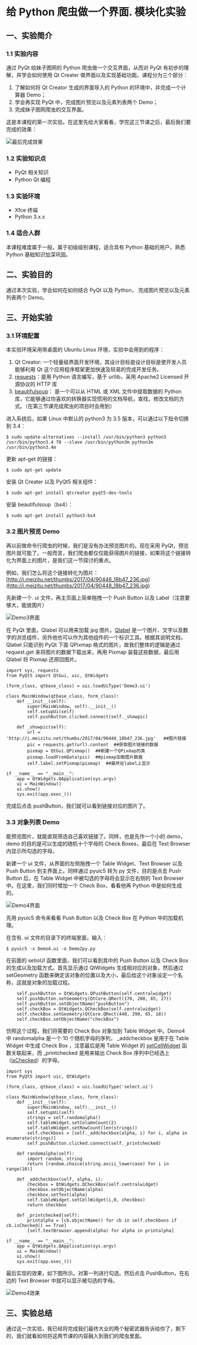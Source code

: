 # 给 Python 爬虫做一个界面. 模块化实验

## 一、实验简介

### 1.1 实验内容

通过 PyQt 给妹子图网的 Python 爬虫做一个交互界面，从而对 PyQt 有初步的理解，并学会如何使用 Qt Creater 做界面以及实现基础功能。课程分为三个部分：

1. 了解如何将 Qt Creator 生成的界面导入的 Python 的环境中，并完成一个计算器 Demo；
2. 学会再实现 PyQt 中，完成图片预览以及元素列表两个 Demo；
3. 完成妹子图网爬虫的交互界面。

这是本课程的第一次实验。在这里先给大家看看，学完这三节课之后，最后我们要完成的效果：

![最后完成效果](https://dn-anything-about-doc.qbox.me/document-uid260118labid2857timestamp1493111652233.png/wm)

### 1.2 实验知识点

- PyQt 相关知识
- Python Qt 编程

### 1.3 实验环境

- Xfce 终端
- Python 3.x.x

### 1.4 适合人群

本课程难度属于一般，属于初级级别课程，适合具有 Python 基础的用户，熟悉 Python 基础知识加深巩固。

## 二、实验目的

通过本次实验，学会如何在如何结合 PyQt 以及 Python， 完成图片预览以及元素列表两个 Demo。

## 三、开始实验

### 3.1 环境配置

本实验环境采用带桌面的 Ubuntu Linux 环境，实验中会用到的程序：

1. Qt Creator: 一个轻量级界面开发环境，其设计目标是设计目标是使开发人员能够利用 Qt 这个应用程序框架更加快速及轻易的完成开发任务。
2. [requests](http://docs.python-requests.org/zh_CN/latest/user/quickstart.html)：是用 Python 语言编写，基于 urllib，采用 Apache2 Licensed 开源协议的 HTTP 库
3. [beautifulsoup](https://www.crummy.com/software/BeautifulSoup/bs4/doc/index.zh.html)： 是一个可以从 HTML 或 XML 文件中提取数据的 Python 库，它能够通过你喜欢的转换器实现惯用的文档导航，查找，修改文档的方式。（在第三节课完成爬虫的项目时会用到）

进入系统后，如果 Linux 中默认的 python3 为 3.5 版本，可以通过以下指令切换到 3.4：

```
$ sudo update-alternatives --install /usr/bin/python3 python3 /usr/bin/python3.4 70 --slave /usr/bin/python3m python3m /usr/bin/python3.4m

```

更新 apt-get 的链接：

```
$ sudo apt-get update

```

安装 Qt Creater 以及 PyQt5 相关组件：

```
$ sudo apt-get install qtcreator pyqt5-dev-tools

```

安装 beautifulsoup（bs4）：

```
$ sudo apt-get install python3-bs4

```

### 3.2 图片预览 Demo

再以前做命令行爬虫的时候，我们是没有办法预览图片的。现在采用 PyQt，预览图片就可能了。一般而言，我们爬虫都仅仅能获得图片的链接，如果将这个链接转化为界面上的图片，是我们这一节探讨的重点。

例如，我们怎么将这个链接转化为图片：[http://i.meizitu.net/thumbs/2017/04/90448_18b47_236.jpg](http://i.meizitu.net/thumbs/2017/04/90448_18b47_236.jpg)

先新建一个. ui 文件，再主页面上简单拖拽一个 Push Button 以及 Label（注意要够大，能放图片）

![Demo3界面](https://dn-anything-about-doc.qbox.me/document-uid260118labid2863timestamp1493121872134.png/wm)

在 PyQt 里面，Qlabel 可以用来加载 jpg 图片。[Qlabel](https://doc.qt.io/qt-5/qlabel.html#details) 是一个图片、文字以及数字的浏览组件，另外他也可以作为其他组件的一个标识工具。根据其说明文档，Qlabel 只能识别 PyQt 下面 QPixmap 格式的图片，故我们整体的逻辑是通过 request.get 来将图片的数据下载出来，再用 Pixmap 装载这些数据，最后用 Qlabel 将 Pixmap 还原回图片。

```
import sys, requests
from PyQt5 import QtGui, uic, QtWidgets

(form_class, qtbase_class) = uic.loadUiType('Demo3.ui')

class MainWindow(qtbase_class, form_class):
    def __init__(self):
        super(MainWindow, self).__init__()
        self.setupUi(self)
        self.pushButton.clicked.connect(self._showpic)

    def _showpic(self):
        url = 'http://i.meizitu.net/thumbs/2017/04/90448_18b47_236.jpg'   ##图片链接
        pic = requests.get(url).content  ##获取图片链接的数据
        pixmap = QtGui.QPixmap()  ##新建一个QPixmap的类
        pixmap.loadFromData(pic)  ##pixmap加载图片数据
        self.label.setPixmap(pixmap)  ##最终在label上显示

if __name__ == "__main__":
    app = QtWidgets.QApplication(sys.argv)
    ui = MainWindow()
    ui.show()
    sys.exit(app.exec_())

```

完成后点击 pushButton，我们就可以看到链接对应的图片了。

### 3.3 对象列表 Demo

能预览图片，就能直观筛选自己喜欢链接了。同样，也是先作一个小的 demo，demo 的目的是可以生成的随机十个字母的 Check Boxes，最后在 Text Browser 内显示所勾选的字母。

新建一个 ui 文件，从界面的左侧拖拽一个 Table Widget、Text Browser 以及 Push Button 到主界面上。同样通过 pyuic5 转为 py 文件，目的是点击 Push Button 后，在 Table Widget 中被勾选的字母将会显示在右侧的 Text Browser 中。在这里，我们同时增加一个 Check Box，看看他再 Python 中是如何生成的。

![Demo4界面](https://dn-anything-about-doc.qbox.me/document-uid260118labid2863timestamp1493122553964.png/wm)

先用 pyuic5 命令来看看 Push Button 以及 Check Box 在 Python 中的加载机理。

在含有. ui 文件的目录下的终端里面，输入：

```
$ pyuic5 -x Demo4.ui -o Demo2py.py

```

在前面的 setioUI 函数里面，我们可以看到其中的 Push Button 以及 Check Box 的生成以及加载方式。首先显示通过 QtWidgets 生成相对应的对象，然后通过 setGeometry 函数来确定该对象的位置以及大小，最后给这个对象设定一个名称，这就是对象的加载过程。

```
    self.pushButton = QtWidgets.QPushButton(self.centralwidget)
    self.pushButton.setGeometry(QtCore.QRect(170, 280, 85, 27))
    self.pushButton.setObjectName("pushButton")
    self.checkBox = QtWidgets.QCheckBox(self.centralwidget)
    self.checkBox.setGeometry(QtCore.QRect(440, 290, 65, 18))
    self.checkBox.setObjectName("checkBox")

```

仿照这个过程，我们将需要的 Check Box 对象加到 Table Widget 中。Demo4 中 randomalpha 是一个 10 个随机字母的序列， _addcheckbox 是用于在 Table Widget 中生成 Check Box ，注意最后是用 Table Widget 的 [setCellWidget](https://doc.qt.io/qt-5/qtablewidget.html#setCellWidget) 函数关联起来，而 _printchecked 是用来输出 Check Box 序列中已经选上（[isChecked](http://doc.qt.io/qt-5/qabstractbutton.html#checked-prop)）的字母。

```
import sys
from PyQt5 import uic, QtWidgets

(form_class, qtbase_class) = uic.loadUiType('select.ui')

class MainWindow(qtbase_class, form_class):
    def __init__(self):
        super(MainWindow, self).__init__()
        self.setupUi(self)
        strings = self.randomalpha()
        self.tableWidget.setColumnCount(2)
        self.tableWidget.setRowCount(len(strings))
        self.checkboxs = [self._addcheckbox(alpha, i) for i, alpha in enumerate(strings)]
        self.pushButton.clicked.connect(self._printchecked)

    def randomalpha(self):
        import random, string
        return [random.choice(string.ascii_lowercase) for i in range(10)]

    def _addcheckbox(self, alpha, i):
        checkbox = QtWidgets.QCheckBox(self.centralwidget)
        checkbox.setObjectName(alpha)
        checkbox.setText(alpha)
        self.tableWidget.setCellWidget(i,0, checkbox)
        return checkbox

    def _printchecked(self):
        printalpha = [cb.objectName() for cb in self.checkboxs if cb.isChecked() == True]
        [self.textBrowser.append(alpha) for alpha in printalpha]

if __name__ == "__main__":
    app = QtWidgets.QApplication(sys.argv)
    ui = MainWindow()
    ui.show()
    sys.exit(app.exec_())

```

最后实现的效果，如下图所示。对第一列进行勾选。然后点击 PushButton，在右边的 Text Browser 中就可以显示被勾选的字母。

![Demo4效果](https://dn-anything-about-doc.qbox.me/document-uid260118labid2863timestamp1493123839801.png/wm)

## 三、实验总结

通过这一次实验，我已经将完成我们最终大业的两个秘密武器告诉给你了，剩下的，我们就看如何将这两节课的内容融入到我们的爬虫里面。
